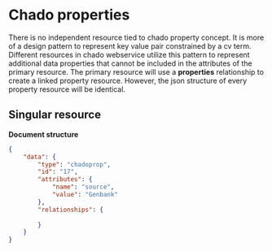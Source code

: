 # Chado properties
There is no independent resource tied to chado property concept. It is more of
a design pattern to represent key value pair constrained by a cv term.
Different resources in chado webservice utilize this pattern to represent
additional data properties that cannot be included in the attributes of the
primary resource. The primary resource will use a **properties** relationship
to create a linked property resource. However, the json structure of every
property resource will be identical.

## Singular resource

**Document structure**

```json
{
    "data": {
        "type": "chadoprop",
        "id": "17",
        "attributes": {
            "name": "source",
            "value": "Genbank"
        },
        "relationships": {
            
        }
    }
}

```
